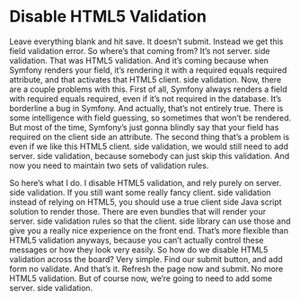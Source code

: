 # Disable HTML5 Validation

Leave everything blank and hit save. It doesn’t submit. Instead we get this field validation error. So where’s that coming from? It’s not server. side validation. That was HTML5 validation.  And it’s coming because when Symfony renders your field, it’s rendering it with a required equals required attribute, and that activates that HTML5 client. side validation.  Now, there are a couple problems with this.  First of all, Symfony always renders a field with required equals required, even if it’s not required in the database.  It’s borderline a bug in Symfony.  And actually, that’s not entirely true.  There is some intelligence with field guessing, so sometimes that won’t be rendered. But most of the time, Symfony’s just gonna blindly say that your field has required on the client side an attribute.  The second thing that’s a problem is even if we like this HTML5 client. side validation, we would still need to add server. side validation, because somebody can just skip this validation.  And now you need to maintain two sets of validation rules.  

So here’s what I do.  I disable HTML5 validation, and rely purely on server. side validation.  If you still want some really fancy client. side validation instead of relying on HTML5, you should use a true client side Java script solution to render those.  There are even bundles that will render your server. side validation rules so that the client. side library can use those and give you a really nice experience on the front end.  That’s more flexible than HTML5 validation anyways, because you can’t actually control these messages or how they look very easily.  So how do we disable HTML5 validation across the board?  Very simple.  Find our submit button, and add form no validate.  And that’s it.  Refresh the page now and submit.  No more HTML5 validation.  But of course now, we’re going to need to add some server. side validation.
